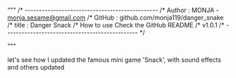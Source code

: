 """
    /* -----------------------------------------------
    /* Author : MONJA  - monja.sesame@gmail.com
    /* GitHub : github.com/monja119/danger_snake
    /* title : Danger Snack 
    /* How to use Check the GitHub README
    /* v1.0.1
    /* ----------------------------------------------- */

"""

let's see how I updated the famous mini game 'Snack', with sound effects and others updated 
